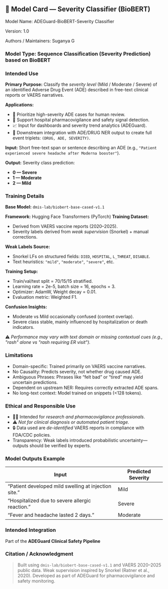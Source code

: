 ## 🧾 Model Card — Severity Classifier (BioBERT)

Model Name: ADEGuard-BioBERT-Severity Classifier 

Version: 1.0

Authors / Maintainers: Suganya G

### **Model Type:** Sequence Classification (Severity Prediction) based on BioBERT

### **Intended Use**
**Primary Purpose:**
Classify the *severity level* (Mild / Moderate / Severe) of an identified Adverse Drug Event (ADE) described in free-text clinical reports or VAERS narratives.

**Applications:**
* 🔎 Prioritize high-severity ADE cases for human review.
* 🏥 Support hospital pharmacovigilance and safety signal detection.
* 📈 Input for dashboards and severity trend analytics (ADEGuard).
* 🔗 Downstream integration with ADE/DRUG NER output to create full event triplets: `(DRUG, ADE, SEVERITY)`.

**Input:**
Short free-text span or sentence describing an ADE (e.g., `"Patient experienced severe headache after Moderna booster"`).

**Output:**
Severity class prediction:
* **0 — Severe**
* **1 — Moderate**
* **2 — Mild**

### **Training Details**
**Base Model:** `dmis-lab/biobert-base-cased-v1.1`

**Framework:** Hugging Face Transformers (PyTorch)
**Training Dataset:**

* Derived from VAERS vaccine reports (2020–2025).
* Severity labels derived from *weak supervision* (Snorkel) + manual corrections.

**Weak Labels Source:**
* Snorkel LFs on structured fields: `DIED`, `HOSPITAL`, `L_THREAT`, `DISABLE`.
* Text heuristics: `"mild"`, `"moderate"`, `"severe"`,  etc.

**Training Setup:**
* Train/val/test split = 70/15/15 stratified.
* Learning rate = 2e-5, batch size = 16, epochs = 3.
* Optimizer: AdamW, Weight decay = 0.01.
* Evaluation metric: Weighted F1.


**Confusion Insights:**
* Moderate vs Mild occasionally confused (context overlap).
* Severe class stable, mainly influenced by hospitalization or death indicators.

⚠️ *Performance may vary with text domain or missing contextual cues (e.g., "rash" alone vs "rash requiring ER visit").*


### **Limitations**
* Domain-specific: Trained primarily on VAERS vaccine narratives.
* No Causality: Predicts severity, not whether drug caused ADE.
* Ambiguous Phrases: Phrases like “felt bad” or “tired” may yield uncertain predictions.
* Dependent on upstream NER: Requires correctly extracted ADE spans.
* No long-text context: Model trained on snippets (<128 tokens).


### **Ethical and Responsible Use**
* 🧑‍⚕️ Intended for *research and pharmacovigilance professionals*.
* ⚠️ *Not for clinical diagnosis or automated patient triage.*
* 🔒 Data used are *de-identified* VAERS reports in compliance with FDA/CDC policies.
* Transparency: Weak labels introduced probabilistic uncertainty—outputs should be verified by experts.


### **Model Outputs Example**
| Input                                                | Predicted Severity |
| ---------------------------------------------------- | ------------------ |
| “Patient developed mild swelling at injection site.” | Mild               |
| “Hospitalized due to severe allergic reaction.”      | Severe             |
| “Fever and headache lasted 2 days.”                  | Moderate           |



### **Intended Integration**
Part of the **ADEGuard Clinical Safety Pipeline**


### **Citation / Acknowledgment**
> Built using `dmis-lab/biobert-base-cased-v1.1` and VAERS 2020–2025 public data.
> Weak supervision inspired by Snorkel (Ratner et al., 2020).
> Developed as part of ADEGuard for pharmacovigilance and safety monitoring.

